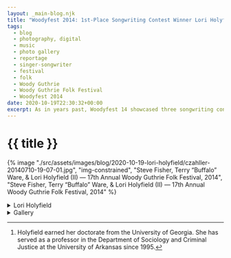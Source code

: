 ```yaml
---
layout: _main-blog.njk
title: "Woodyfest 2014: 1st-Place Songwriting Contest Winner Lori Holyfield"
tags: 
  - blog
  - photography, digital
  - music
  - photo gallery
  - reportage
  - singer-songwriter
  - festival
  - folk
  - Woody Guthrie
  - Woody Guthrie Folk Festival
  - Woodyfest 2014
date: 2020-10-19T22:30:32+00:00
excerpt: As in years past, Woodyfest 14 showcased three songwriting contest winners. <time datetime="2014-07-10T18:15:00-5:00">Thursday evening</time> at the Pastures of Plenty Stage kicked off with <span class="h-card p-name"><abbr class="noscaps">Dr.</abbr> Lori Holyfield</span> performing <cite class="short-work">Ode to Guy Clark.</cite>
---
```

<!-- markdownlint-disable MD025 -->
# {{ title }}

<!-- markdownlint-enable MD025 --><mpb-dialog-img>

{% image "./src/assets/images/blog/2020-10-19-lori-holyfield/czahller-20140710-19-07-01.jpg", "img-constrained", "Steve Fisher, Terry “Buffalo” Ware, & Lori Holyfield (II) — 17th Annual Woody Guthrie Folk Festival, 2014", "Steve Fisher, Terry “Buffalo” Ware, & Lori Holyfield (II) — 17th Annual Woody Guthrie Folk Festival, 2014" %}</mpb-dialog-img>

<div class="widget__wrapper">
  <details name="tabs">
    <summary>Lori Holyfield</summary>
    <div>

## Lori Holyfield at the Pastures of Plenty

<div class="drop-cap">

As in years past, Woodyfest 14 showcased three songwriting contest winners. <time datetime="2014-07-10T18:15:00-5:00">Thursday evening</time> at the Pastures of Plenty Stage kicked off with <span class="h-card p-name"><abbr class="noscaps">Dr.</abbr> Lori Holyfield</span> performing <cite class="short-work">Ode to Guy Clark,</cite> which took 1<sup>st</sup> place, and <cite class="short-work">Best Friend,</cite> which garnered honorable mention.
</div>

Holyfield was accompanied by <span class="h-card p-name">Steve Fisher</span> (mandolin), <span class="h-card p-name">John Williams</span>, (harmonica), and the festival house band, the <span class="h-card p-organization">Oklahoma Geniuses</span>. The band comprised <span class="h-card p-name">Terry <span class="p-nickname">&ldquo;Buffalo&rdquo;</span> Ware</span> (guitar), <span class="h-card p-name">Don Morris</span> (bass), <span class="h-card p-name"><abbr class="noscaps">T. Z.</abbr> Wright</span> (accordion), and <span class="h-card p-name">Michael McCarty</span> (drums).

Holyfield is the author of <cite><a href="//amzn.to/3lZlGLh" target="_blank" rel="external noreferrer">Moving Up and Out: Poverty, Education &amp; the Single Parent Family</a></cite> and the founder of the Arkansas Single Parent Scholarship Fund (<abbr>ASPSF</abbr>). As a high school dropout and single parent who went on to earn her <abbr class="noscaps">Ph. D.</abbr> in Sociology,[^1] Holyfield wrote the book to share the stories of <abbr>ASPSF</abbr> scholarship recipients working their way from poverty while guiding communities setting up similar scholarship funds.

[^1]: Holyfield earned her doctorate from the <span class="h-card p-organization">University of Georgia</span>. She has served as a professor in the <span class="h-card p-organization">Department of Sociology and Criminal Justice</span> at the <span class="h-card p-organization">University of Arkansas</span> since <time datetime="1995">1995</time>.
  </div></details>
  <details name="tabs">
    <summary>Gallery</summary><div>

## Gallery

<mpb-dialog-gallery hint rel cols="8">
  
  ![Steve Fisher — 17th Annual Woody Guthrie Folk Festival, 2014](/assets/images/blog/2020-10-19-lori-holyfield/czahller-20140710-18-13-57.jpg)
  ![Lori Holyfield soundcheck — 17th Annual Woody Guthrie Folk Festival, 2014](/assets/images/blog/2020-10-19-lori-holyfield/czahller-20140710-18-15-10.jpg)
  ![Lori Holyfield & Steve Fisher — 17th Annual Woody Guthrie Folk Festival, 2014](/assets/images/blog/2020-10-19-lori-holyfield/czahller-20140710-18-15-32.jpg)
  ![1st place songwriting contest winner Dr. Lori Holyfield & emcee Bill McCloud — 17th Annual Woody Guthrie Folk Festival, 2014](/assets/images/blog/2020-10-19-lori-holyfield/czahller-20140710-18-18-59.jpg)
  ![Steve Fisher, T. Z. Wright, Lori Holyfield, & John Williams — 17th Annual Woody Guthrie Folk Festival, 2014](/assets/images/blog/2020-10-19-lori-holyfield/czahller-20140710-18-57-41.jpg)
  ![Terry “Buffalo” Ware, Steve Fisher, Michael McCarty, Lori Holyfield, Don Morris, John Williams, & T. Z. Wright — 17th Annual Woody Guthrie Folk Festival, 2014](/assets/images/blog/2020-10-19-lori-holyfield/czahller-20140710-19-03-03.jpg)
  ![Steve Fisher, Lori Holyfield, John Williams, Don Morris, & T. Z. Wright — 17th Annual Woody Guthrie Folk Festival, 2014](/assets/images/blog/2020-10-19-lori-holyfield/czahller-20140710-19-03-22.jpg)
  ![T. Z. Wright — 17th Annual Woody Guthrie Folk Festival, 2014](/assets/images/blog/2020-10-19-lori-holyfield/czahller-20140710-19-04-03.jpg)
  ![Terry “Buffalo” Ware — 17th Annual Woody Guthrie Folk Festival, 2014](/assets/images/blog/2020-10-19-lori-holyfield/czahller-20140710-19-04-20.jpg)
  ![Michael McCarty — 17th Annual Woody Guthrie Folk Festival, 2014](/assets/images/blog/2020-10-19-lori-holyfield/czahller-20140710-19-04-37.jpg)
  ![Steve Fisher, Terry “Buffalo” Ware, & Lori Holyfield — 17th Annual Woody Guthrie Folk Festival, 2014](/assets/images/blog/2020-10-19-lori-holyfield/czahller-20140710-19-06-55.jpg)
  ![Steve Fisher, Terry “Buffalo” Ware, & Lori Holyfield (II) — 17th Annual Woody Guthrie Folk Festival, 2014](/assets/images/blog/2020-10-19-lori-holyfield/czahller-20140710-19-07-01.jpg)
  ![1st-place songwriting contest winner Lori Holyfield — 17th Annual Woody Guthrie Folk Festival, 2014](/assets/images/blog/2020-10-19-lori-holyfield/czahller-20140710-19-07-19.jpg)
  ![Lori Holyfield & Oklahoma Geniuses upstage view — 17th Annual Woody Guthrie Folk Festival, 2014](/assets/images/blog/2020-10-19-lori-holyfield/czahller-20140710-19-09-19.jpg)
  ![Lori Holyfield & Oklahoma Geniuses — 17th Annual Woody Guthrie Folk Festival, 2014](/assets/images/blog/2020-10-19-lori-holyfield/czahller-20140710-19-12-27.jpg)
</mpb-dialog-gallery></div></details></div>
